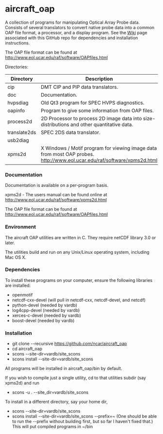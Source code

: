 # aircraft_oap
A collection of programs for manipulating Optical Array Probe data.  Consists of several translators to convert native probe data into a common OAP file format, a processor, and a display program. See the [Wiki](https://github.com/NCAR/aircraft_oap/wiki) page associated with this GitHub repo for dependencies and installation instructions.

The OAP file format can be found at http://www.eol.ucar.edu/raf/software/OAPfiles.html

Directories:

| Directory | Description |
| ----------- | ----------------------------------------------------------------------------------------- |
| cip | DMT CIP and PIP data translators. |
| doc | Documentation. |
| hvpsdiag | Old Qt3 program for SPEC HVPS diagnostics. |
| oapinfo | Program to give some information from OAP files. |
| process2d | 2D Processor to process 2D image data into size-distributions and other quantitative data. |
| translate2ds | SPEC 2DS data translator. |
| usb2diag | |
| xpms2d | X Windows / Motif program for viewing image data from most OAP probes. http://www.eol.ucar.edu/raf/software/xpms2d.html |

### Documentation ###

Documentation is available on a per-program basis.

xpms2d - The users manual can be found online at 
http://www.eol.ucar.edu/raf/software/xpms2d.html

The OAP file format can be found at http://www.eol.ucar.edu/raf/software/OAPfiles.html

### Environment ###
The aircraft OAP utilities are written in C. They require netCDF library 3.0 or later.

The utilities build and run on any Unix/Linux operating system, including Mac OS X.

### Dependencies ###

To install these programs on your computer, ensure the following libraries are installed:

 * openmotif
 * netcdf-cxx-devel (will pull in netcdf-cxx, netcdf-devel, and netcdf)
 * python-devel (needed by vardb)
 * log4cpp-devel (needed by vardb)
 * xerces-c-devel (needed by vardb)
 * boost-devel (needed by vardb)

### Installation ###

 * git clone --recursive https://github.com/ncar/aircraft_oap
 * cd aircraft_oap
 * scons --site-dir=vardb/site_scons
 * scons install --site-dir=vardb/site_scons

All programs will be installed in aircraft_oap/bin by default.

If you wish to compile just a single utility, cd to that utilities subdir (say xpms2d) and run
 * scons -u . --site_dir=vardb/site_scons

To install in a different directory, say your home dir, 
 * scons --site-dir=vardb/site_scons
 * scons install --site-dir=vardb/site_scons --prefix=~
(One should be able to run the --prefix without building first, but so far I haven't fixed that.)
This will put compiled programs in ~/bin
